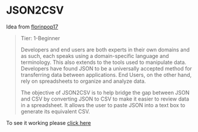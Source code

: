 # JSON2CSV

Idea from [florinpop17](https://github.com/florinpop17/app-ideas/blob/master/Projects/1-Beginner/JSON2CSV-App.md)

>Tier: 1-Beginner
>
>Developers and end users are both experts in their own domains and as such, each speaks using a 
domain-specific language and terminology. This also extends to the tools used to manipulate data. Developers have found JSON to be a universally accepted method for transferring data between applications. End Users, on the other hand, rely on spreadsheets to organize and analyze data.
>
>The objective of JSON2CSV is to help bridge the gap between JSON and CSV by converting JSON to CSV to make it easier to review data in a spreadsheet. It allows the user to paste JSON into a text box to generate its equivalent CSV.

To see it working please [click here](https://jeduardopaes.github.io/JSON2CSV/)